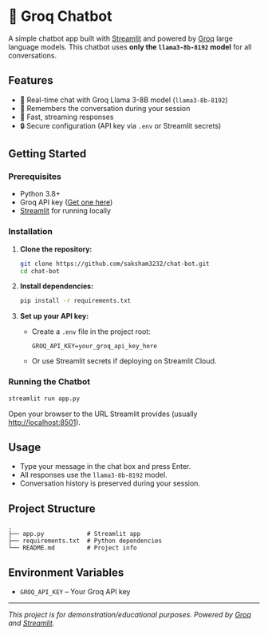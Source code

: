 # 🤖 Groq Chatbot

A simple chatbot app built with [Streamlit](https://streamlit.io/) and powered by [Groq](https://groq.com/) large language models.
This chatbot uses **only the `llama3-8b-8192` model** for all conversations.

## Features

- 💬 Real-time chat with Groq Llama 3-8B model (`llama3-8b-8192`)
- 🧠 Remembers the conversation during your session
- 🚀 Fast, streaming responses
- 🔒 Secure configuration (API key via `.env` or Streamlit secrets)

## Getting Started

### Prerequisites

- Python 3.8+
- Groq API key ([Get one here](https://console.groq.com/))
- [Streamlit](https://streamlit.io/) for running locally

### Installation

1. **Clone the repository:**
   ```bash
   git clone https://github.com/saksham3232/chat-bot.git
   cd chat-bot
   ```

2. **Install dependencies:**
   ```bash
   pip install -r requirements.txt
   ```

3. **Set up your API key:**
   - Create a `.env` file in the project root:
     ```
     GROQ_API_KEY=your_groq_api_key_here
     ```
   - Or use Streamlit secrets if deploying on Streamlit Cloud.

### Running the Chatbot

```bash
streamlit run app.py
```
Open your browser to the URL Streamlit provides (usually [http://localhost:8501](http://localhost:8501)).

## Usage

- Type your message in the chat box and press Enter.
- All responses use the `llama3-8b-8192` model.
- Conversation history is preserved during your session.

## Project Structure

```
.
├── app.py            # Streamlit app
├── requirements.txt  # Python dependencies
└── README.md         # Project info
```

## Environment Variables

- `GROQ_API_KEY` – Your Groq API key


---

*This project is for demonstration/educational purposes. Powered by [Groq](https://groq.com/) and [Streamlit](https://streamlit.io/).*
